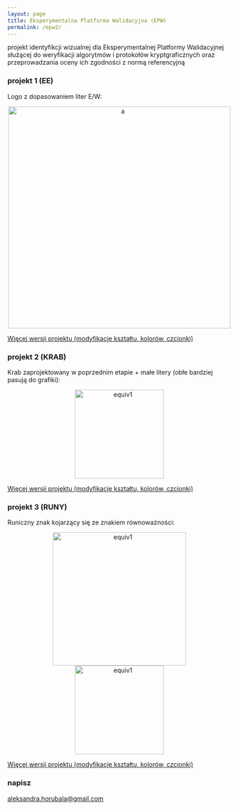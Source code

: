```yaml
---
layout: page
title: Eksperymentalna Platforma Walidacyjna (EPW)
permalink: /epw2/
---
```


projekt identyfikcji wizualnej dla Eksperymentalnej Platformy Walidacyjnej służącej do weryfikacji
algorytmów i protokołów kryptgraficznych oraz przeprowadzania oceny ich zgodności z normą referencyjną

### projekt 1 (EE)

Logo z dopasowaniem liter E/W:

<div style="text-align:center"><img src="{{ site.baseurl }}/images/epw2/EE/EE_zolty_gradient.png" onclick="toggle()" alt="a" style="width: 500px;"/></div>

[Więcej wersji projektu (modyfikacje kształtu, kolorów, czcionki)](https://keipie.github.io/epw2_p1/)

### projekt 2 (KRAB)

Krab zaprojektowany w poprzednim etapie + małe litery (obłe bardziej pasują do grafiki):

<div style="text-align:center"><img src="{{ site.baseurl }}/images/epw2/KRAB/kraby2_a.png" onclick="toggle()" alt="equiv1" style="width: 200px;"/></div>

[Więcej wersji projektu (modyfikacje kształtu, kolorów, czcionki)](https://keipie.github.io/epw2_p2/)

### projekt 3 (RUNY)

Runiczny znak kojarzący się ze znakiem równoważności:

<div style="text-align:center"><img src="{{ site.baseurl }}/images/epw2/RUNY/runy4b_a.png" onclick="toggle()" alt="equiv1" style="width: 300px;"/></div>

<div style="text-align:center"><img src="{{ site.baseurl }}/images/epw2/RUNY/runy-x3_a.png" onclick="toggle()" alt="equiv1" style="width: 200px;"/></div>

[Więcej wersji projektu (modyfikacje kształtu, kolorów, czcionki)](https://keipie.github.io/epw2_p3/)

### napisz

[aleksandra.horubala@gmail.com](mailto:aleksandra.horubala@gmail.com)
